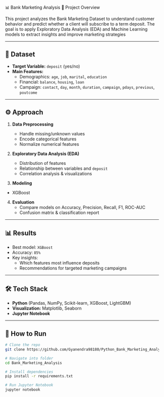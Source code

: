 📊 Bank Marketing Analysis
📌 Project Overview

This project analyzes the Bank Marketing Dataset to understand customer behavior and predict whether a client will subscribe to a term deposit.
The goal is to apply Exploratory Data Analysis (EDA) and Machine Learning models to extract insights and improve marketing strategies

---

## 📂 Dataset
- **Target Variable:** `deposit` (yes/no)  
- **Main Features:**
  - Demographics: `age`, `job`, `marital`, `education`
  - Financial: `balance`, `housing`, `loan`
  - Campaign: `contact`, `day`, `month`, `duration`, `campaign`, `pdays`, `previous`, `poutcome`

---

## ⚙️ Approach
1. **Data Preprocessing**
   - Handle missing/unknown values
   - Encode categorical features
   - Normalize numerical features  

2. **Exploratory Data Analysis (EDA)**
   - Distribution of features
   - Relationship between variables and `deposit`
   - Correlation analysis & visualizations  

3. **Modeling**
  - XGBoost  

4. **Evaluation**
   - Compare models on Accuracy, Precision, Recall, F1, ROC-AUC
   - Confusion matrix & classification report  

---

## 📊 Results
- Best model: `XGBoost`  
- Accuracy: `85%`    
- Key insights:
  - Which features most influence deposits
  - Recommendations for targeted marketing campaigns  

---

## 🛠️ Tech Stack
- **Python** (Pandas, NumPy, Scikit-learn, XGBoost, LightGBM)  
- **Visualization:** Matplotlib, Seaborn  
- **Jupyter Notebook**  

---

## 🚀 How to Run
```bash
# Clone the repo
git clone https://github.com/Gyanendra98180/Python_Bank_Marketing_Analysis.git

# Navigate into folder
cd Bank_Marketing_Analysis

# Install dependencies
pip install -r requirements.txt

# Run Jupyter Notebook
jupyter notebook

